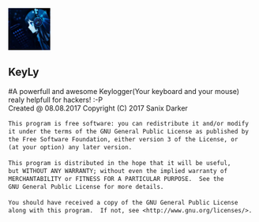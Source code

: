 <img src="KeyLy.PNG" width="85">
<h2>KeyLy</h2>
#A powerfull and awesome Keylogger(Your keyboard and your mouse) realy helpfull for hackers! :-P<br>
	Created @ 08.08.2017
	Copyright (C) 2017 Sanix Darker

	This program is free software: you can redistribute it and/or modify
	it under the terms of the GNU General Public License as published by
	the Free Software Foundation, either version 3 of the License, or
	(at your option) any later version.

	This program is distributed in the hope that it will be useful,
	but WITHOUT ANY WARRANTY; without even the implied warranty of
	MERCHANTABILITY or FITNESS FOR A PARTICULAR PURPOSE.  See the
	GNU General Public License for more details.

	You should have received a copy of the GNU General Public License
	along with this program.  If not, see <http://www.gnu.org/licenses/>.
